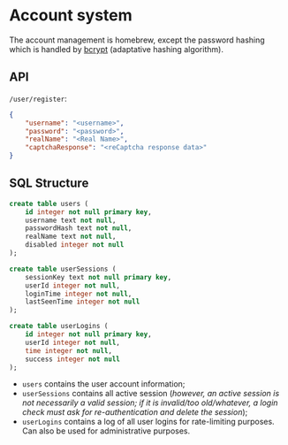 Account system
==============

The account management is homebrew, except the password hashing which is handled by [bcrypt](https://godoc.org/golang.org/x/crypto/bcrypt) (adaptative hashing algorithm).

API
---

`/user/register`:
```JSON
{
    "username": "<username>",
    "password": "<password>",
    "realName": "<Real Name>",
    "captchaResponse": "<reCaptcha response data>"
}
```

SQL Structure
-------------

```SQL
create table users (
    id integer not null primary key,
    username text not null,
    passwordHash text not null,
    realName text not null,
    disabled integer not null
);

create table userSessions (
    sessionKey text not null primary key,
    userId integer not null,
    loginTime integer not null,
    lastSeenTime integer not null
);

create table userLogins (
    id integer not null primary key,
    userId integer not null,
    time integer not null,
    success integer not null
);
```

* `users` contains the user account information;
* `userSessions` contains all active session (*however, an active session is not necessarily a valid session; if it is invalid/too old/whatever, a login check must ask for re-authentication and delete the session*);
* `userLogins` contains a log of all user logins for rate-limiting purposes. Can also be used for administrative purposes.